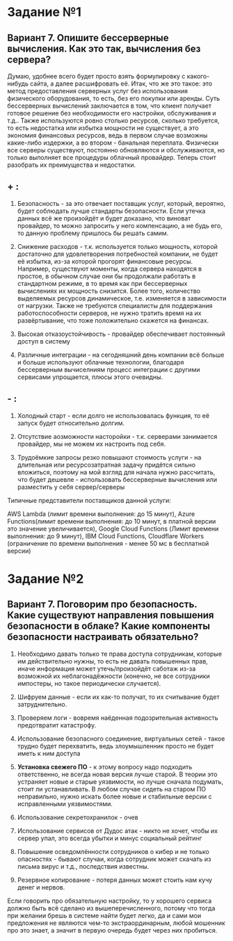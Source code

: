 # Задание №1

## Вариант 7. Опишите бессерверные вычисления. Как это так, вычисления без сервера?

Думаю, удобнее всего будет просто взять формулировку с какого-нибудь сайта, а далее расшифровать её. Итак, что же это такое: это метод предоставления серверных услуг без использования физического оборудования, то есть, без его покупки или аренды. Суть бессерверных вычислений заключается в том, что клиент получает готовое решение без необходимости его настройки, обслуживания и т.д.. Также используются ровно столько ресурсов, сколько требуется, то есть недостатка или избытка мощности не существует, а это экономия финансовых ресурсов, ведь в первом случае возможны какие-либо издержки, а во втором - банальная переплата. Физически все серверы существуют, постоянно обновляются и обслуживаются, но только выполняет все процедуры облачный провайдер. Теперь стоит разобрать их преимущества и недостатки.

## + :

1) Безопасность - за это отвечает поставщик услуг, который, вероятно, будет соблюдать лучше стандарты безопасности. Если утечка данных всё же произойдёт и будет доказано, что виноват провайдер, то можно запросить у него компенсацию, а не будь его, то данную проблему пришлось бы решать самим.

2) Снижение расходов - т.к. используется только мощность, которой достаточно для удовлетворения потребностей компании, не будет её избытка, из-за которой прогорят финансовые ресурсы. Например, существуют моменты, когда сервера находятся в простое, в обычном случае они бы продолжали работать в стандартном режиме, в то время как при бессерверных вычислениях их мощность снизится. Более того, количество выделяемых ресурсов динамическое, т.е. изменяется в зависимости от нагрузки. Также не требуются специалисты для поддержания работоспособности серверов, не нужно тратить время на их развёртывание, что тоже положительно скажется на финансах.

3) Высокая отказоустойчивость - провайдер обеспечивает постоянный доступ в систему

4) Различные интеграции - на сегодняшний день компании всё больше и больше используют облачные технологии, благодаря бессерверным вычиселниям процесс интеграции с другими сервисами упрощается, плюсы этого очевидны.

## - :

1) Холодный старт - если долго не использовалась функция, то её запуск будет относительно долгим.

2) Отсутствие аозможности насторойки - т.к. серверами занимается провайдер, мы не можем их настроить под себя.

3) Трудоёмкие запросы резко повышают стоимость услуги - на длительная или ресурсозатратная задачу придётся сильно вложиться, поэтому на мой взгляд для начала нужно рассчитать, что будет дешевле - использовать бессерверные вычисления или разместить у себя сервер/серверы 

Типичные представители поставщиков данной услуги:

AWS Lambda (лимит времени выполнения: до 15 минут), Azure Functions(лимит времени выполнения: до 10 минут, в платной версии это значение увеличивается), Google Cloud Functions (Лимит времени выполнения: до 9 минут), IBM Cloud Functions, Cloudflare Workers (ограничение по времени выполнения - менее 50 мс в бесплатной версии)

# Задание №2

## Вариант 7. Поговорим про безопасность. Какие существуют направления повышения безопасности в облаке? Какие компоненты безопасности настраивать обязательно? 

1) Необходимо давать только те права доступа сотрудникам, которые им действительно нужны, то есть не давать повышенных прав, иначе информация может утечь/произойдёт саботаж из-за возможной их неблагонадёжности (конечно, не все сотрудники импостеры, но такое периодически случается).

2) Шифруем данные - если их как-то получат, то их считывание будет затруднительно.

3) Проверяем логи - вовремя наёденная подозрительная активность предотвратит катастрофу.

4) Использование безопасного соединение, виртуальных сетей - такое трудно будет перехватить, ведь злоумышленник просто не будет иметь к ним доступа

5) **Установка свежего ПО** - к этому вопросу надо подходить ответственно, не всегда новая версия лучше старой. В теории это устраняет новые и старые уязвимости, но лучше сначала подумать, стоит ли устанавливать. В любом случае сидеть на старом ПО неправильно, нужно искать более новые и стабильные версии с исправленными уязвимостями.

6) Использование секретохранилок - очев

7) Использование сервисов от Дудос атак - никто не хочет, чтобы их сервер упал, это всегда убытки и минус социальный рейтинг

8) Повышение осведомлённости сотрудников о кибер и не только опасностях - бывают случаи, когда сотрудник может скачать из письма вирус и т.д., последствия известны.

9) Резервное копирование - потеря данных может стоить нам кучу денег и нервов.

Если говорить про обязательную настройку, то у хорошего сервиса должно быть всё сделано из вышеперечисленного, потому что тогда при желании брешь в системе найти будет легко, да и сами мои предложения не являются чем-то экстраординарным,  любой мошенник про это знает, а значит в первую очередь будет через них пробиться.  

